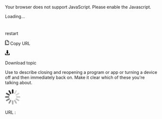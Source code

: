 Your browser does not support JavaScript. Please enable the Javascript.

Loading...

# 

restart

![Copy URL](media/restart/Copy.png)
Copy URL

![Download](media/restart/Download.png)

Download topic

Use to
describe closing and reopening a program or app or turning a device off
and then immediately back on. Make it clear which of these you're
talking about.

![In progress](media/restart/activity-large.gif)

URL :
